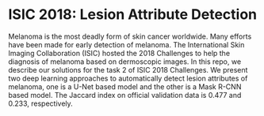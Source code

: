 # ISIC 2018: Lesion Attribute Detection
Melanoma is the most deadly form of skin cancer worldwide. Many efforts have been made for early detection of melanoma. The International Skin Imaging Collaboration (ISIC) hosted the 2018 Challenges to help the diagnosis of melanoma based on dermoscopic images. In this repo, we describe our solutions for the task 2 of ISIC 2018 Challenges. We present two deep learning approaches to automatically detect lesion attributes of melanoma, one is a U-Net based model and the other is a Mask R-CNN based model. The Jaccard index on official validation data is 0.477 and 0.233, respectively. 

